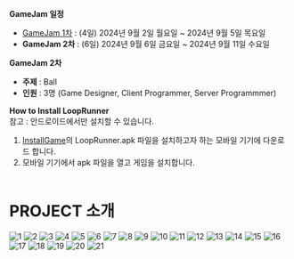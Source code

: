 **GameJam 일정**<br>
- [GameJam 1차](https://github.com/LeeeJooo/GameJam_EdgeRunner) : (4일) 2024년 9월 2일 월요일 ~ 2024년 9월 5일 목요일
- **GameJam 2차** : (6일) 2024년 9월 6일 금요일 ~ 2024년 9월 11일 수요일<Br>

**GameJam 2차**<br>
- **주제** : Ball<br>
- **인원** : 3명 (Game Designer, Client Programmer, Server Programmmer)<br>

**How to Install LoopRunner**<Br>
참고 : 안드로이드에서만 설치할 수 있습니다.<br>
1. [InstallGame](https://github.com/LeeeJooo/GameJam_LoopRunner/tree/main/InstallGame)의 LoopRunner.apk 파일을 설치하고자 하는 모바일 기기에 다운로드 합니다.
2. 모바일 기기에서 apk 파일을 열고 게임을 설치합니다.
<BR><BR>
# PROJECT 소개
![1](Images/1.png)
![2](Images/2.png)
![3](Images/3.png)
![4](Images/4.png)
![5](Images/5.png)
![6](Images/6.png)
![7](Images/7.png)
![8](Images/8.png)
![9](Images/9.png)
![10](Images/10.png)
![11](Images/11.png)
![12](Images/12.png)
![13](Images/13.png)
![14](Images/14.png)
![15](Images/15.png)
![16](Images/16.png)
![17](Images/17.png)
![18](Images/18.png)
![19](Images/19.png)
![20](Images/20.png)
![21](Images/21.png)

